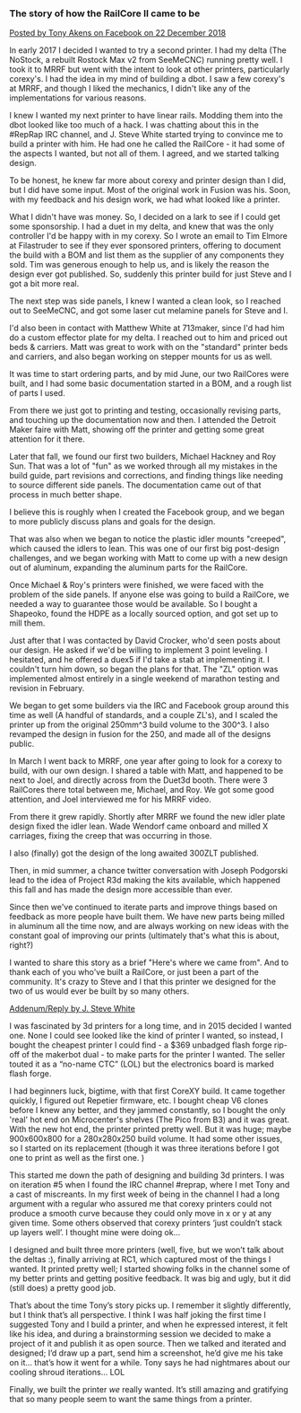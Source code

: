 ### The story of how the RailCore II came to be
[Posted by Tony Akens on Facebook on 22 December 2018](https://www.facebook.com/groups/RailCore/permalink/2236847056601041/)

In early 2017 I decided I wanted to try a second printer. I had my delta (The NoStock, a rebuilt Rostock Max v2 from SeeMeCNC) running pretty well. I took it to MRRF but went with the intent to look at other printers, particularly corexy's. I had the idea in my mind of building a dbot. I saw a few corexy's at MRRF, and though I liked the mechanics, I didn't like any of the implementations for various reasons.

I knew I wanted my next printer to have linear rails. Modding them into the dbot looked like too much of a hack. I was chatting about this in the #RepRap IRC channel, and J. Steve White started trying to convince me to build a printer with him. He had one he called the RailCore - it had some of the aspects I wanted, but not all of them. I agreed, and we started talking design.

To be honest, he knew far more about corexy and printer design than I did, but I did have some input. Most of the original work in Fusion was his. Soon, with my feedback and his design work, we had what looked like a printer.

What I didn't have was money. So, I decided on a lark to see if I could get some sponsorship. I had a duet in my delta, and knew that was the only controller I'd be happy with in my corexy. So I wrote an email to Tim Elmore at Filastruder to see if they ever sponsored printers, offering to document the build with a BOM and list them as the supplier of any components they sold. Tim was generous enough to help us, and is likely the reason the design ever got published. So, suddenly this printer build for just Steve and I got a bit more real.

The next step was side panels, I knew I wanted a clean look, so I reached out to SeeMeCNC, and got some laser cut melamine panels for Steve and I.

I'd also been in contact with Matthew White at 713maker, since I'd had him do a custom effector plate for my delta. I reached out to him and priced out beds & carriers. Matt was great to work with on the "standard" printer beds and carriers, and also began working on stepper mounts for us as well.

It was time to start ordering parts, and by mid June, our two RailCores were built, and I had some basic documentation started in a BOM, and a rough list of parts I used.

From there we just got to printing and testing, occasionally revising parts, and touching up the documentation now and then. I attended the Detroit Maker faire with Matt, showing off the printer and getting some great attention for it there.

Later that fall, we found our first two builders, Michael Hackney and Roy Sun. That was a lot of "fun" as we worked through all my mistakes in the build guide, part revisions and corrections, and finding things like needing to source different side panels. The documentation came out of that process in much better shape.

I believe this is roughly when I created the Facebook group, and we began to more publicly discuss plans and goals for the design.

That was also when we began to notice the plastic idler mounts "creeped", which caused the idlers to lean. This was one of our first big post-design challenges, and we began working with Matt to come up with a new design out of aluminum, expanding the aluminum parts for the RailCore.

Once Michael & Roy's printers were finished, we were faced with the problem of the side panels. If anyone else was going to build a RailCore, we needed a way to guarantee those would be available. So I bought a Shapeoko, found the HDPE as a locally sourced option, and got set up to mill them.

Just after that I was contacted by David Crocker, who'd seen posts about our design. He asked if we'd be willing to implement 3 point leveling. I hesitated, and he offered a duex5 if I'd take a stab at implementing it. I couldn't turn him down, so began the plans for that. The "ZL" option was implemented almost entirely in a single weekend of marathon testing and revision in February.

We began to get some builders via the IRC and Facebook group around this time as well (A handful of standards, and a couple ZL's), and I scaled the printer up from the original 250mm^3 build volume to the 300^3. I also revamped the design in fusion for the 250, and made all of the designs public.

In March I went back to MRRF, one year after going to look for a corexy to build, with our own design. I shared a table with Matt, and happened to be next to Joel, and directly across from the Duet3d booth. There were 3 RailCores there total between me, Michael, and Roy. We got some good attention, and Joel interviewed me for his MRRF video.

From there it grew rapidly. Shortly after MRRF we found the new idler plate design fixed the idler lean. Wade Wendorf came onboard and milled X carriages, fixing the creep that was occurring in those.

I also (finally) got the design of the long awaited 300ZLT published.

Then, in mid summer, a chance twitter conversation with Joseph Podgorski lead to the idea of Project R3d making the kits available, which happened this fall and has made the design more accessible than ever.

Since then we've continued to iterate parts and improve things based on feedback as more people have built them. We have new parts being milled in aluminum all the time now, and are always working on new ideas with the constant goal of improving our prints (ultimately that's what this is about, right?)

I wanted to share this story as a brief "Here's where we came from". And to thank each of you who've built a RailCore, or just been a part of the community. It's crazy to Steve and I that this printer we designed for the two of us would ever be built by so many others.

[Addenum/Reply by J. Steve White](https://www.facebook.com/groups/RailCore/permalink/2236847056601041/?comment_id=2237137373238676)

I was fascinated by 3d printers for a long time, and in 2015 decided I wanted one. None I could see looked like the kind of printer I wanted, so instead, I bought the cheapest printer I could find - a $369 unbadged flash forge rip-off of the makerbot dual - to make parts for the printer I wanted. The seller touted it as a “no-name CTC” (LOL) but the electronics board is marked flash forge. 

I had beginners luck, bigtime, with that first CoreXY build. It came together quickly, I figured out Repetier firmware, etc. I bought cheap V6 clones before I knew any better, and they jammed constantly, so I bought the only 'real' hot end on Microcenter's shelves (The Pico from B3) and it was great. With the new hot end, the printer printed pretty well. But it was huge; maybe 900x600x800 for a 280x280x250 build volume. It had some other issues, so I started on its replacement (though it was three iterations before I got one to print as well as the first one. )

This started me down the path of designing and building 3d printers. I was on iteration #5 when I found the IRC channel #reprap, where I met Tony and a cast of miscreants. In my first week of being in the channel I had a long argument with a regular who assured me that corexy printers could not produce a smooth curve because they could only move in x or y at any given time. Some others observed that corexy printers ‘just couldn’t stack up layers well’. I thought mine were doing ok…

I designed and built three more printers (well, five, but we won’t talk about the deltas :), finally arriving at RC1, which captured most of the things I wanted. It printed pretty well; I started showing folks in the channel some of my better prints and getting positive feedback. It was big and ugly, but it did (still does) a pretty good job. 

That’s about the time Tony’s story picks up. I remember it slightly differently, but I think that’s all perspective. I think I was half joking the first time I suggested Tony and I build a printer, and when he expressed interest, it felt like his idea, and during a brainstorming session we decided to make a project of it and publish it as open source. Then we talked and iterated and designed; I’d draw up a part, send him a screenshot, he’d give me his take on it… that’s how it went for a while. Tony says he had nightmares about our cooling shroud iterations... LOL

Finally, we built the printer *we* really wanted. It’s still amazing and gratifying that so many people seem to want the same things from a printer.
